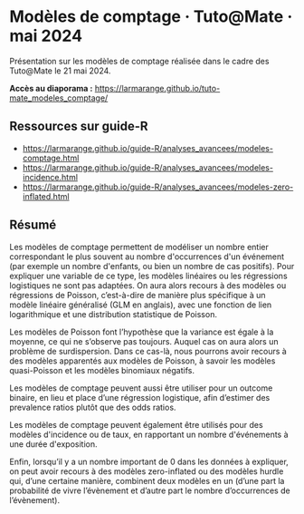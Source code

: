 # Modèles de comptage · Tuto@Mate · mai 2024

Présentation sur les modèles de comptage réalisée dans le cadre des Tuto@Mate le 21 mai 2024.

**Accès au diaporama :** <https://larmarange.github.io/tuto-mate_modeles_comptage/>

## Ressources sur guide-R

- https://larmarange.github.io/guide-R/analyses_avancees/modeles-comptage.html
- https://larmarange.github.io/guide-R/analyses_avancees/modeles-incidence.html
- https://larmarange.github.io/guide-R/analyses_avancees/modeles-zero-inflated.html

## Résumé

Les modèles de comptage permettent de modéliser un nombre entier correspondant le plus souvent au nombre d'occurrences d'un événement (par exemple un nombre d'enfants, ou bien un nombre de cas positifs).  Pour expliquer une variable de ce type, les modèles linéaires ou les régressions logistiques ne sont pas adaptées. On aura alors recours à des modèles ou régressions de Poisson, c’est-à-dire de manière plus spécifique à un modèle linéaire généralisé (GLM en anglais), avec une fonction de lien logarithmique et une distribution statistique de Poisson.

Les modèles de Poisson font l’hypothèse que la variance est égale à la moyenne, ce qui ne s’observe pas toujours. Auquel cas on aura alors un problème de surdispersion. Dans ce cas-là, nous pourrons avoir recours à des modèles apparentés aux modèles de Poisson, à savoir les modèles quasi-Poisson et les modèles binomiaux négatifs.

Les modèles de comptage peuvent aussi être utiliser pour un outcome binaire, en lieu et place d’une régression logistique, afin d’estimer des prevalence ratios plutôt que des odds ratios.

Les modèles de comptage peuvent également être utilisés pour des modèles d'incidence ou de taux, en rapportant un nombre d'événements à une durée d'exposition.

Enfin, lorsqu’il y a un nombre important de 0 dans les données à expliquer, on peut avoir recours à des modèles zero-inflated ou des modèles hurdle qui, d’une certaine manière, combinent deux modèles en un (d’une part la probabilité de vivre l’évènement et d’autre part le nombre d’occurrences de l’évènement).
